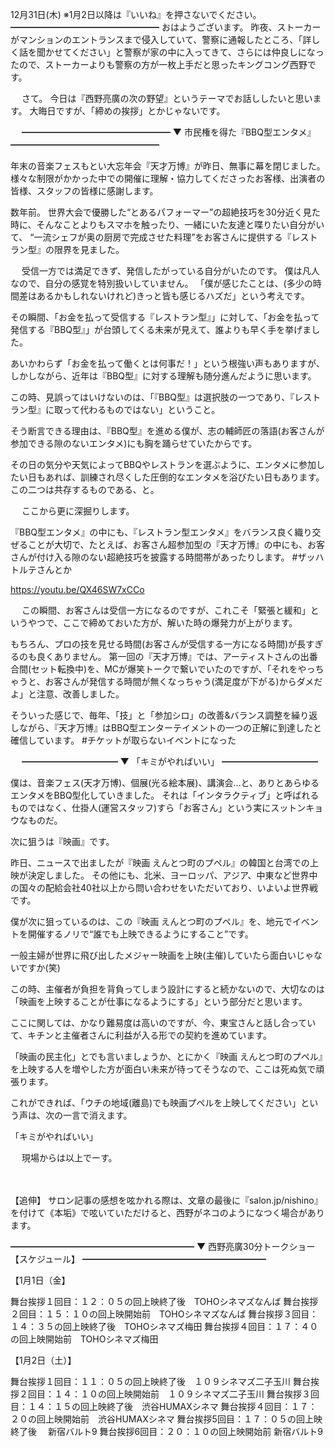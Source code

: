 12月31日(木) ※1月2日以降は『いいね』を押さないでください。
━━━━━━━━━━━━━━━━━
おはようございます。
昨夜、ストーカーがマンションのエントランスまで侵入していて、警察に通報したところ、「詳しく話を聞かせてください」と警察が家の中に入ってきて、さらには仲良しになったので、ストーカーよりも警察の方が一枚上手だと思ったキングコング西野です。

　
さて。
今日は『西野亮廣の次の野望』というテーマでお話ししたいと思います。
大晦日ですが、「締めの挨拶」とかじゃないです。

　
━━━━━━━━━━━━━━━━━
▼ 市民権を得た『BBQ型エンタメ』
━━━━━━━━━━━━━━━━━

年末の音楽フェスもとい大忘年会『天才万博』が昨日、無事に幕を閉じました。
様々な制限がかかった中での開催に理解・協力してくださったお客様、出演者の皆様、スタッフの皆様に感謝します。

数年前。
世界大会で優勝した“とあるパフォーマー”の超絶技巧を30分近く見た時に、そんなことよりもスマホを触ったり、一緒にいた友達と喋りたい自分がいて、
“一流シェフが奥の厨房で完成させた料理”をお客さんに提供する『レストラン型』の限界を見ました。

　
受信一方では満足できず、発信したがっている自分がいたのです。
僕は凡人なので、自分の感覚を特別扱いしていません。
「僕が感じたことは、(多少の時間差はあるかもしれないけれど)きっと皆も感じるハズだ」という考えです。

その瞬間、「お金を払って受信する『レストラン型』」に対して、「お金を払って発信する『BBQ型』」が台頭してくる未来が見えて、誰よりも早く手を挙げました。

あいかわらず「お金を払って働くとは何事だ！」という根強い声もありますが、しかしながら、近年は『BBQ型』に対する理解も随分進んだように思います。

この時、見誤ってはいけないのは、「『BBQ型』は選択肢の一つであり、『レストラン型』に取って代わるものではない」ということ。

そう断言できる理由は、『BBQ型』を進める僕が、志の輔師匠の落語(お客さんが参加できる隙のないエンタメ)にも胸を踊らせていたからです。

その日の気分や天気によってBBQやレストランを選ぶように、エンタメに参加したい日もあれば、訓練され尽くした圧倒的なエンタメを浴びたい日もあります。
この二つは共存するものである、と。

　
ここから更に深掘りします。

『BBQ型エンタメ』の中にも、『レストラン型エンタメ』をバランス良く織り交ぜることが大切で、たとえば、お客さん超参加型の『天才万博』の中にも、お客さんが付け入る隙のない超絶技巧を披露する時間帯があったりします。
#ザッハトルテさんとか

https://youtu.be/QX46SW7xCCo

　
この瞬間、お客さんは受信一方になるのですが、これこそ「緊張と緩和」というやつで、ここで締めておいた方が、解いた時の爆発力が上がります。

もちろん、プロの技を見せる時間(お客さんが受信する一方になる時間)が長すぎるのも良くありません。
第一回の『天才万博』では、アーティストさんの出番合間(セット転換中)を、MCが爆笑トークで繋いでいたのですが、「それをやっちゃうと、お客さんが発信する時間が無くなっちゃう(満足度が下がる)からダメだよ」と注意、改善しました。

そういった感じで、毎年、「技」と「参加シロ」の改善&バランス調整を繰り返しながら、『天才万博』はBBQ型エンターテイメントの一つの正解に到達したと確信しています。
#チケットが取らないイベントになった

　
━━━━━━━━━━━
▼ 「キミがやればいい」
━━━━━━━━━━━

僕は、音楽フェス(天才万博)、個展(光る絵本展)、講演会…と、ありとあらゆるエンタメをBBQ型化していきました。
それは「インタラクティブ」と呼ばれるものではなく、仕掛人(運営スタッフ)すら「お客さん」という実にスットンキョウなものだ。

次に狙うは『映画』です。

昨日、ニュースで出ましたが『映画 えんとつ町のプペル』の韓国と台湾での上映が決定しました。
その他にも、北米、ヨーロッパ、アジア、中東など世界中の国々の配給会社40社以上から問い合わせをいただいており、いよいよ世界戦です。

僕が次に狙っているのは、この『映画 えんとつ町のプペル』を、地元でイベントを開催するノリで“誰でも上映できるようにすること”です。

一般主婦が世界に飛び出したメジャー映画を上映(主催)していたら面白いじゃないですか(笑)

この時、主催者が負担を背負ってしまう設計にすると続かないので、大切なのは「映画を上映することが仕事になるようにする」という部分だと思います。

ここに関しては、かなり難易度は高いのですが、今、東宝さんと話し合っていて、キチンと主催者さんに利益が入る形での契約を進めています。

「映画の民主化」とでも言いましょうか、とにかく『映画 えんとつ町のプペル』を上映する人を増やした方が面白い未来が待ってそうなので、ここは死ぬ気で頑張ります。

これができれば、「ウチの地域(離島)でも映画プペルを上映してください」という声は、次の一言で消えます。

「キミがやればいい」

　
現場からは以上でーす。

　

【追伸】
サロン記事の感想を呟かれる際は、文章の最後に『salon.jp/nishino』を付けて《本垢》で呟いていただけると、西野がネコのようになつく場合があります。

━━━━━━━━━━━━━━━━━━━━━
▼ 西野亮廣30分トークショー【スケジュール】
━━━━━━━━━━━━━━━━━━━━━

【1月1日（金】

舞台挨拶１回目：１２：０５の回上映終了後　TOHOシネマズなんば
舞台挨拶２回目：１５：１０の回上映開始前　TOHOシネマズなんば
舞台挨拶３回目：１４：３５の回上映終了後　TOHOシネマズ梅田
舞台挨拶４回目：１７：４０の回上映開始前　TOHOシネマズ梅田



【1月2日（土）】

舞台挨拶１回目：１１：０５の回上映終了後　１０９シネマズ二子玉川
舞台挨拶２回目：１４：１０の回上映開始前　１０９シネマズ二子玉川
舞台挨拶３回目：１４：１５の回上映終了後　渋谷HUMAXシネマ
舞台挨拶４回目：１７：２０の回上映開始前　渋谷HUMAXシネマ
舞台挨拶5回目：１７：０５の回上映終了後　  新宿バルト9
舞台挨拶6回目：２０：１０の回上映開始前      新宿バルト9
